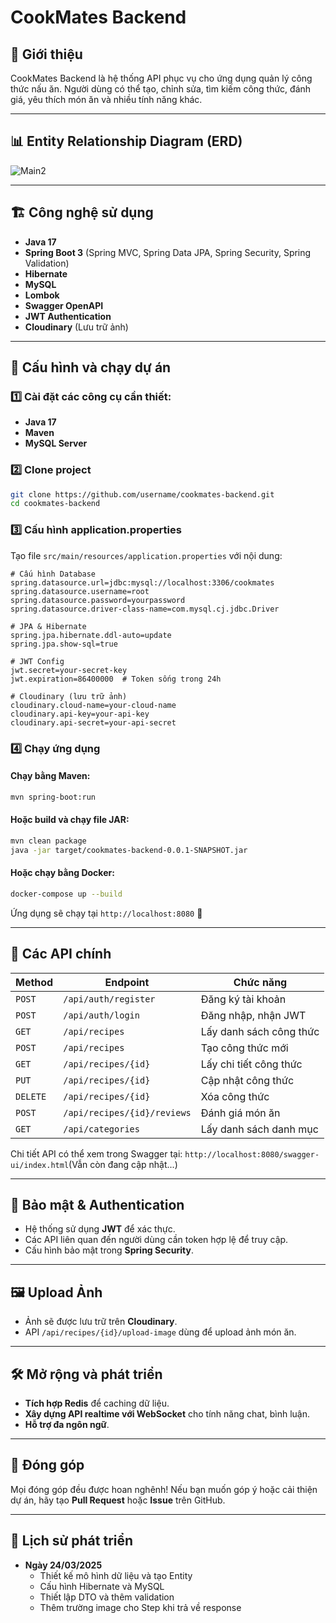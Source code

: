 # CookMates Backend

## 🚀 Giới thiệu
CookMates Backend là hệ thống API phục vụ cho ứng dụng quản lý công thức nấu ăn. Người dùng có thể tạo, chỉnh sửa, tìm kiếm công thức, đánh giá, yêu thích món ăn và nhiều tính năng khác.

---

## 📊 Entity Relationship Diagram (ERD)
![Main2](https://github.com/user-attachments/assets/c9c4de73-a206-494c-b0b7-a60b8fc6c204)

---

## 🏗 Công nghệ sử dụng
- **Java 17**
- **Spring Boot 3** (Spring MVC, Spring Data JPA, Spring Security, Spring Validation)
- **Hibernate**
- **MySQL**
- **Lombok**
- **Swagger OpenAPI**
- **JWT Authentication**
- **Cloudinary** (Lưu trữ ảnh)

---

## 🔧 Cấu hình và chạy dự án

### 1️⃣ Cài đặt các công cụ cần thiết:
- **Java 17**
- **Maven**
- **MySQL Server**

### 2️⃣ Clone project
```bash
git clone https://github.com/username/cookmates-backend.git
cd cookmates-backend
```

### 3️⃣ Cấu hình **application.properties**
Tạo file `src/main/resources/application.properties` với nội dung:
```properties
# Cấu hình Database
spring.datasource.url=jdbc:mysql://localhost:3306/cookmates
spring.datasource.username=root
spring.datasource.password=yourpassword
spring.datasource.driver-class-name=com.mysql.cj.jdbc.Driver

# JPA & Hibernate
spring.jpa.hibernate.ddl-auto=update
spring.jpa.show-sql=true

# JWT Config
jwt.secret=your-secret-key
jwt.expiration=86400000  # Token sống trong 24h

# Cloudinary (lưu trữ ảnh)
cloudinary.cloud-name=your-cloud-name
cloudinary.api-key=your-api-key
cloudinary.api-secret=your-api-secret
```

### 4️⃣ Chạy ứng dụng
#### Chạy bằng Maven:
```bash
mvn spring-boot:run
```

#### Hoặc build và chạy file JAR:
```bash
mvn clean package
java -jar target/cookmates-backend-0.0.1-SNAPSHOT.jar
```

#### Hoặc chạy bằng Docker:
```bash
docker-compose up --build
```

Ứng dụng sẽ chạy tại `http://localhost:8080` 🚀

---

## 📌 Các API chính

| Method | Endpoint | Chức năng |
|--------|-------------------------|--------------------------|
| `POST` | `/api/auth/register` | Đăng ký tài khoản |
| `POST` | `/api/auth/login` | Đăng nhập, nhận JWT |
| `GET` | `/api/recipes` | Lấy danh sách công thức |
| `POST` | `/api/recipes` | Tạo công thức mới |
| `GET` | `/api/recipes/{id}` | Lấy chi tiết công thức |
| `PUT` | `/api/recipes/{id}` | Cập nhật công thức |
| `DELETE` | `/api/recipes/{id}` | Xóa công thức |
| `POST` | `/api/recipes/{id}/reviews` | Đánh giá món ăn |
| `GET` | `/api/categories` | Lấy danh sách danh mục |

Chi tiết API có thể xem trong Swagger tại: `http://localhost:8080/swagger-ui/index.html`(Vẫn còn đang cập nhật...)

---

## 🔐 Bảo mật & Authentication
- Hệ thống sử dụng **JWT** để xác thực.
- Các API liên quan đến người dùng cần token hợp lệ để truy cập.
- Cấu hình bảo mật trong **Spring Security**.

---

## 🖼 Upload Ảnh
- Ảnh sẽ được lưu trữ trên **Cloudinary**.
- API `/api/recipes/{id}/upload-image` dùng để upload ảnh món ăn.

---

## 🛠 Mở rộng và phát triển
- **Tích hợp Redis** để caching dữ liệu.
- **Xây dựng API realtime với WebSocket** cho tính năng chat, bình luận.
- **Hỗ trợ đa ngôn ngữ**.

---

## 🤝 Đóng góp
Mọi đóng góp đều được hoan nghênh! Nếu bạn muốn góp ý hoặc cải thiện dự án, hãy tạo **Pull Request** hoặc **Issue** trên GitHub.

---

## 🚀 Lịch sử phát triển
- **Ngày 24/03/2025**
   + Thiết kế mô hình dữ liệu và tạo Entity
   + Cấu hình Hibernate và MySQL
   + Thiết lập DTO và thêm validation
   + Thêm trường image cho Step khi trả về response


